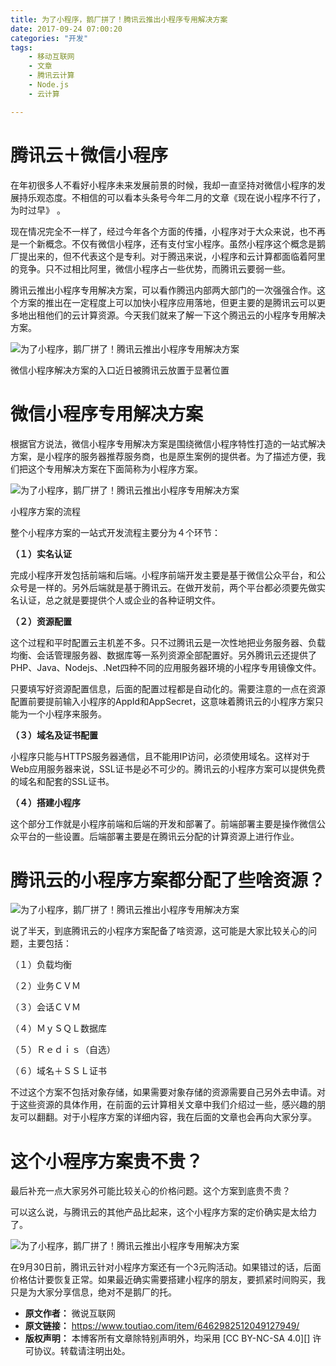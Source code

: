 ```yaml
---
title: 为了小程序，鹅厂拼了！腾讯云推出小程序专用解决方案
date: 2017-09-24 07:00:20
categories: "开发"
tags:
	- 移动互联网
	- 文章
	- 腾讯云计算
	- Node.js
	- 云计算

---
```


# 腾讯云＋微信小程序 #

在年初很多人不看好小程序未来发展前景的时候，我却一直坚持对微信小程序的发展持乐观态度。不相信的可以看本头条号今年二月的文章《现在说小程序不行了，为时过早》 。

现在情况完全不一样了，经过今年各个方面的传播，小程序对于大众来说，也不再是一个新概念。不仅有微信小程序，还有支付宝小程序。虽然小程序这个概念是鹅厂提出来的，但不代表这个是专利。对于腾迅来说，小程序和云计算都面临着阿里的竞争。只不过相比阿里，微信小程序占一些优势，而腾讯云要弱一些。

腾讯云推出小程序专用解决方案，可以看作腾迅内部两大部门的一次强强合作。这个方案的推出在一定程度上可以加快小程序应用落地，但更主要的是腾讯云可以更多地出租他们的云计算资源。今天我们就来了解一下这个腾迅云的小程序专用解决方案。

![为了小程序，鹅厂拼了！腾讯云推出小程序专用解决方案][ZJEJ-JQVI-IRFI.jpg]

微信小程序解决方案的入口近日被腾讯云放置于显著位置

# 微信小程序专用解决方案    #

根据官方说法，微信小程序专用解决方案是围绕微信小程序特性打造的一站式解决方案，是小程序的服务器推荐服务商，也是原生案例的提供者。为了描述方便，我们把这个专用解决方案在下面简称为小程序方案。

![为了小程序，鹅厂拼了！腾讯云推出小程序专用解决方案][FVRE-YURV-AMNN.jpg]

小程序方案的流程

整个小程序方案的一站式开发流程主要分为４个环节：

**（１）实名认证**

完成小程序开发包括前端和后端。小程序前端开发主要是基于微信公众平台，和公众号是一样的。另外后端就是基于腾讯云。在做开发前，两个平台都必须要先做实名认证，总之就是要提供个人或企业的各种证明文件。

**（２）资源配置**

这个过程和平时配置云主机差不多。只不过腾讯云是一次性地把业务服务器、负载均衡、会话管理服务器、数据库等一系列资源全部配置好。另外腾讯云还提供了PHP、Java、Nodejs、.Net四种不同的应用服务器环境的小程序专用镜像文件。

只要填写好资源配置信息，后面的配置过程都是自动化的。需要注意的一点在资源配置前要提前输入小程序的AppId和AppSecret，这意味着腾讯云的小程序方案只能为一个小程序来服务。

**（３）域名及证书配置**  


小程序只能与HTTPS服务器通信，且不能用IP访问，必须使用域名。这样对于Web应用服务器来说，SSL证书是必不可少的。腾讯云的小程序方案可以提供免费的域名和配套的SSL证书。

**（４）搭建小程序**

这个部分工作就是小程序前端和后端的开发和部署了。前端部署主要是操作微信公众平台的一些设置。后端部署主要是在腾讯云分配的计算资源上进行作业。

# 腾讯云的小程序方案都分配了些啥资源？ #

![为了小程序，鹅厂拼了！腾讯云推出小程序专用解决方案][A77N-MJ7V-BNJA.jpg]

说了半天，到底腾讯云的小程序方案配备了啥资源，这可能是大家比较关心的问题，主要包括：

（１）负载均衡

（２）业务ＣＶＭ

（３）会话ＣＶＭ

（４）ＭｙＳＱＬ数据库

（５）Ｒｅｄｉｓ（自选）

（６）域名＋ＳＳＬ证书

不过这个方案不包括对象存储，如果需要对象存储的资源需要自己另外去申请。对于这些资源的具体作用，在前面的云计算相关文章中我们介绍过一些，感兴趣的朋友可以翻翻。对于小程序方案的详细内容，我在后面的文章也会再向大家分享。

# 这个小程序方案贵不贵？ #

最后补充一点大家另外可能比较关心的价格问题。这个方案到底贵不贵？

可以这么说，与腾讯云的其他产品比起来，这个小程序方案的定价确实是太给力了。

![为了小程序，鹅厂拼了！腾讯云推出小程序专用解决方案][QANR-MZYR-JE6N.jpg]

在9月30日前，腾讯云针对小程序方案还有一个3元购活动。如果错过的话，后面价格估计要恢复正常。如果最近确实需要搭建小程序的朋友，要抓紧时间购买，我只是为大家分享信息，绝对不是鹅厂的托。


[ZJEJ-JQVI-IRFI.jpg]: /pro/os/crawler/ZJEJ-JQVI-IRFI.jpg
[FVRE-YURV-AMNN.jpg]: /pro/os/crawler/FVRE-YURV-AMNN.jpg
[A77N-MJ7V-BNJA.jpg]: /pro/os/crawler/A77N-MJ7V-BNJA.jpg
[QANR-MZYR-JE6N.jpg]: /pro/os/crawler/QANR-MZYR-JE6N.jpg
 *  **原文作者：** 微说互联网
 *  **原文链接：** https://www.toutiao.com/item/6462982512049127949/
 *  **版权声明：** 本博客所有文章除特别声明外，均采用 [CC BY-NC-SA 4.0][] 许可协议。转载请注明出处。